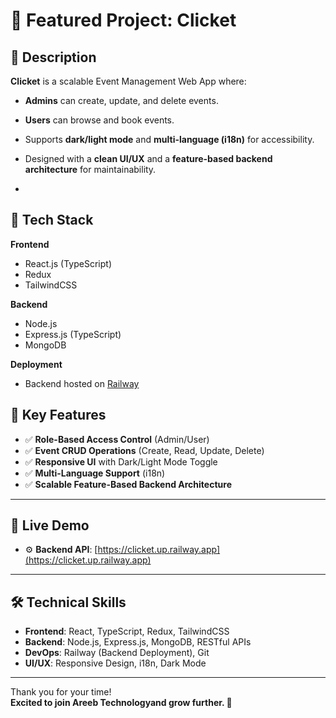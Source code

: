 # 🚀 Featured Project: Clicket

## 🔹 Description

**Clicket** is a scalable Event Management Web App where:

- **Admins** can create, update, and delete events.
- **Users** can browse and book events.
- Supports **dark/light mode** and **multi-language (i18n)** for accessibility.
- Designed with a **clean UI/UX** and a **feature-based backend architecture** for maintainability.

-

## 🔹 Tech Stack

**Frontend**  
- React.js (TypeScript)  
- Redux  
- TailwindCSS  

**Backend**  
- Node.js  
- Express.js (TypeScript)  
- MongoDB  

**Deployment**  
- Backend hosted on [Railway](https://clicket.up.railway.app)  

## 🔹 Key Features

- ✅ **Role-Based Access Control** (Admin/User)  
- ✅ **Event CRUD Operations** (Create, Read, Update, Delete)  
- ✅ **Responsive UI** with Dark/Light Mode Toggle  
- ✅ **Multi-Language Support** (i18n)  
- ✅ **Scalable Feature-Based Backend Architecture**

---

## 🔹 Live Demo


- ⚙️ **Backend API**: [https://clicket.up.railway.app](https://clicket.up.railway.app)

---

## 🛠 Technical Skills

- **Frontend**: React, TypeScript, Redux, TailwindCSS  
- **Backend**: Node.js, Express.js, MongoDB, RESTful APIs  
- **DevOps**: Railway (Backend Deployment), Git  
- **UI/UX**: Responsive Design, i18n, Dark Mode  



---

Thank you for your time!  
**Excited to join Areeb Technologyand grow further. 🚀**

